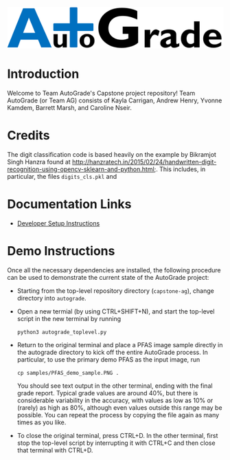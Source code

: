 ![AutoGrade Logo](logo/logo.png)

# Introduction

Welcome to Team AutoGrade's Capstone project repository!
Team AutoGrade (or Team AG) consists of Kayla Carrigan,
Andrew Henry, Yvonne Kamdem, Barrett Marsh, and Caroline Nseir.

# Credits

The digit classification code is based heavily on the example by Bikramjot Singh Hanzra found at http://hanzratech.in/2015/02/24/handwritten-digit-recognition-using-opencv-sklearn-and-python.html;.  This includes,
in particular, the files `digits_cls.pkl` and

# Documentation Links

- [Developer Setup Instructions](docs/developer-setup-guide.md)

# Demo Instructions

Once all the necessary dependencies are installed, the following
procedure can be used to demonstrate the current state of the
AutoGrade project:

- Starting from the top-level repository directory (`capstone-ag`),
  change directory into `autograde`.

- Open a new termial (by using CTRL+SHIFT+N), and
  start the top-level script in the new terminal by
  running

      python3 autograde_toplevel.py

- Return to the original terminal and place a PFAS image sample directly
  in the autograde directory to
  kick off the entire AutoGrade process.  In particular, to use the primary
  demo PFAS as the input image, run

      cp samples/PFAS_demo_sample.PNG .

  You should see text output in the other terminal, ending with the final
  grade report.  Typical
  grade values are around 40%, but there is considerable variability in the
  accuracy, with values as low as 10% or (rarely) as high as 80%, although
  even values outside this range may be possible.
  You can repeat the process by copying the file again as many times as
  you like.

- To close the original terminal, press CTRL+D.  In the other terminal,
  first stop the top-level script by interrupting it with CTRL+C
  and then close that terminal with CTRL+D.
